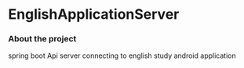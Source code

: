 # EnglishApplicationServer   
   
   
   
   
### About the project
   
spring boot  Api server connecting to english study android application
